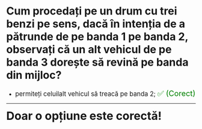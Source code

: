 # Cum procedați pe un drum cu trei benzi pe sens, dacă în intenția de a pătrunde de pe banda 1 pe banda 2, observați că un alt vehicul de pe banda 3 dorește să revină pe banda din mijloc?

- <span style="font-size: larger;">permiteți celuilalt vehicul să treacă pe banda 2; <span style="color: green; font-size: larger;">✅ (Corect)</span></span>

---

<span style="font-size: 30px; font-weight: bold;">**Doar o opțiune este corectă!**</span>